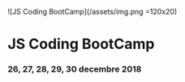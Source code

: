 ![JS Coding BootCamp](/assets/img.png =120x20)

# JS Coding BootCamp
### 26, 27, 28, 29, 30 decembre 2018
